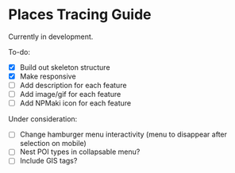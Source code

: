 # Places Tracing Guide

Currently in development.

To-do:

- [X] Build out skeleton structure
- [X] Make responsive
- [ ] Add description for each feature
- [ ] Add image/gif for each feature
- [ ] Add NPMaki icon for each feature

Under consideration:

- [ ] Change hamburger menu interactivity (menu to disappear after selection on mobile) 
- [ ] Nest POI types in collapsable menu?
- [ ] Include GIS tags?
